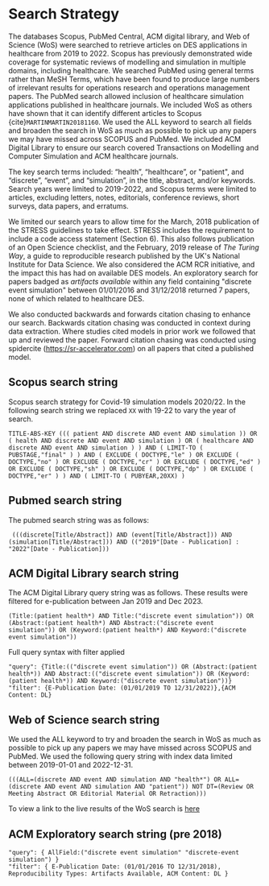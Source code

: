 # Search Strategy

The databases Scopus, PubMed Central, ACM digital library, and Web of Science (WoS) were searched to retrieve articles on DES applications in healthcare from 2019 to 2022. Scopus has previously demonstrated wide coverage for systematic reviews of modelling and simulation in multiple domains, including healthcare. We searched PubMed using general terms rather than MeSH Terms, which have been found to produce large numbers of irrelevant results for operations research and operations management papers. The PubMed search allowed inclusion of healthcare simulation applications published in healthcare journals. We included WoS as others have shown that it can identify different articles to Scopus {cite}`MARTINMARTIN20181160`. We used the ALL keyword to search all fields and broaden the search in WoS as much as possible to pick up any papers we may have missed across SCOPUS and PubMed.  We included ACM Digital Library to ensure our search covered Transactions on Modelling and Computer Simulation and ACM healthcare journals.

The key search terms included: “health”, “healthcare”, or "patient", and “discrete”, “event”, and “simulation”, in the title, abstract, and/or keywords. Search years were limited to 2019-2022, and Scopus terms were limited to articles, excluding letters, notes, editorials, conference reviews, short surveys, data papers, and erratums. 

We limited our search years to allow time for the March, 2018 publication of the STRESS guidelines to take effect. STRESS includes the requirement to include a code access statement (Section 6).  This also follows publication of an Open Science checklist, and the February, 2019 release of *The Turing Way*, a guide to reproducible research published by the UK's National Institute for Data Science.  We also considered the ACM RCR initiative, and the impact this has had on available DES models. An exploratory search for papers badged as *artifacts available* within any field containing "discrete event simulation" between 01/01/2016 and 31/12/2018 returned 7 papers, none of which related to healthcare DES.

We also conducted backwards and forwards citation chasing to enhance our search. Backwards citation chasing was conducted in context during data extraction. Where studies cited models in prior work we followed that up and reviewed the paper.  Forward citation chasing was conducted using spidercite (https://sr-accelerator.com) on all papers that cited a published model.

## Scopus search string

Scopus search strategy for Covid-19 simulation models 2020/22.  In the following search string we replaced `XX` with 19-22 to vary the year of search. 

```
TITLE-ABS-KEY ((( patient AND discrete AND event AND simulation )) OR ( health AND discrete AND event AND simulation ) OR ( healthcare AND discrete AND event AND simulation ) ) AND ( LIMIT-TO ( PUBSTAGE,"final" ) ) AND ( EXCLUDE ( DOCTYPE,"le" ) OR EXCLUDE ( DOCTYPE,"no" ) OR EXCLUDE ( DOCTYPE,"cr" ) OR EXCLUDE ( DOCTYPE,"ed" ) OR EXCLUDE ( DOCTYPE,"sh" ) OR EXCLUDE ( DOCTYPE,"dp" ) OR EXCLUDE ( DOCTYPE,"er" ) ) AND ( LIMIT-TO ( PUBYEAR,20XX) ) 
```


## Pubmed search string

The pubmed search string was as follows:

```
 (((discrete[Title/Abstract]) AND (event[Title/Abstract])) AND (simulation[Title/Abstract])) AND (("2019"[Date - Publication] : "2022"[Date - Publication]))
```

## ACM Digital Library search string

The ACM Digital Library query string was as follows.  These results were filtered for e-publication between Jan 2019 and Dec 2023.

```
(Title:(patient health*) AND Title:("discrete event simulation")) OR (Abstract:(patient health*) AND Abstract:("discrete event simulation")) OR (Keyword:(patient health*) AND Keyword:("discrete event simulation"))
```

Full query syntax with filter applied

```
"query": {Title:(("discrete event simulation")) OR (Abstract:(patient health*)) AND Abstract:(("discrete event simulation")) OR (Keyword:(patient health*)) AND Keyword:("discrete event simulation"))} "filter": {E-Publication Date: (01/01/2019 TO 12/31/2022)},{ACM Content: DL}
```

## Web of Science search string

We used the ALL keyword to try and broaden the search in WoS as much as possible to pick up any papers we may have missed across SCOPUS and PubMed.  We used the following query string with index data limited between 2019-01-01 and 2022-12-31.

```
(((ALL=(discrete AND event AND simulation AND "health*") OR ALL=(discrete AND event AND simulation AND "patient")) NOT DT=(Review OR Meeting Abstract OR Editorial Material OR Retraction)))
```

To view a link to the live results of the WoS search is [here](https://www.webofscience.com/wos/woscc/summary/157c2013-d9c6-479b-b849-e26fbe6410cf-79b6476a/relevance/1)

## ACM Exploratory search string (pre 2018)

```
"query": { AllField:("discrete event simulation" "discrete-event simulation") }
"filter": { E-Publication Date: (01/01/2016 TO 12/31/2018), Reproducibility Types: Artifacts Available, ACM Content: DL }
```